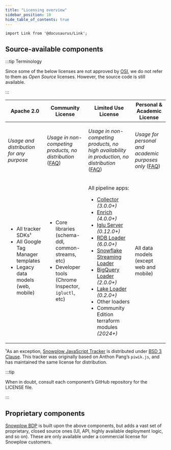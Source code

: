 ```yaml
---
title: "Licensing overview"
sidebar_position: 10
hide_table_of_contents: true
---
```


```mdx-code-block
import Link from '@docusaurus/Link';
```

## Source-available components

:::tip Terminology

Since some of the below licenses are not approved by [OSI](https://opensource.org/licenses/), we do not refer to them as _Open Source_ licenses. However, the source code is still available.

:::

<table>
<thead>

<tr>
<th><Link to="http://www.apache.org/licenses/LICENSE-2.0">Apache 2.0</Link></th>
<th><Link to="/community-license-1.0/">Community License</Link></th>
<th><Link to="/limited-use-license-1.0/">Limited Use License</Link></th>
<th><Link to="/personal-and-academic-license-1.0/">Personal & Academic License</Link></th>
</tr>

</thead>
<tbody>

<tr style={{verticalAlign: "top"}}>
<td>

_Usage and distribution for any purpose_

</td>
<td>

_Usage in non-competing products, no distribution_ ([FAQ](/docs/contributing/community-license-faq/index.md))

</td>
<td>

_Usage in non-competing products, no high availability in production, no distribution_  ([FAQ](/docs/contributing/limited-use-license-faq/index.md))

</td>
<td>

_Usage for personal and academic purposes only_ ([FAQ](/docs/contributing/personal-and-academic-license-faq/index.md))

</td>
</tr>

<tr style={{verticalAlign: "top"}}>
<td>

* All tracker SDKs¹
* All Google Tag Manager templates
* Legacy data models (web, mobile)

</td>
<td>

* Core libraries (schema-ddl, common-streams, etc)
* Developer tools (Chrome Inspector, `igluctl`, etc)

</td>
<td>

All pipeline apps:
* [Collector](/docs/pipeline-components-and-applications/stream-collector/index.md) _(3.0.0+)_
* [Enrich](/docs/pipeline-components-and-applications/enrichment-components/index.md) _(4.0.0+)_
* [Iglu Server](/docs/pipeline-components-and-applications/iglu/iglu-repositories/iglu-server/index.md) _(0.12.0+)_
* [RDB Loader](/docs/pipeline-components-and-applications/loaders-storage-targets/snowplow-rdb-loader/index.md) _(6.0.0+)_
* [Snowflake Streaming Loader](/docs/pipeline-components-and-applications/loaders-storage-targets/snowflake-streaming-loader/index.md)
* [BigQuery Loader](/docs/pipeline-components-and-applications/loaders-storage-targets/bigquery-loader/index.md) _(2.0.0+)_
* [Lake Loader](/docs/pipeline-components-and-applications/loaders-storage-targets/lake-loader/index.md) _(0.2.0+)_
* Other loaders
* Community Edition terraform modules _(2024+)_

</td>
<td>

All data models (except web and mobile)

</td>
</tr>

</tbody>
</table>

¹As an exception, [Snowplow JavaScript Tracker](https://github.com/snowplow/snowplow-javascript-tracker) is distributed under [BSD 3 Clause](https://opensource.org/licenses/BSD-3-Clause). This tracker was originally based on Anthon Pang’s `piwik.js`, and has maintained the same license for distribution.

:::tip

When in doubt, consult each component’s GitHub repository for the LICENSE file.

:::

## Proprietary components

[Snowplow BDP](https://snowplow.io/snowplow-bdp/) is built upon the above components, but adds a vast set of proprietary, closed source ones (UI, API, highly available deployment logic, and so on). These are only available under a commercial license for Snowplow customers.
